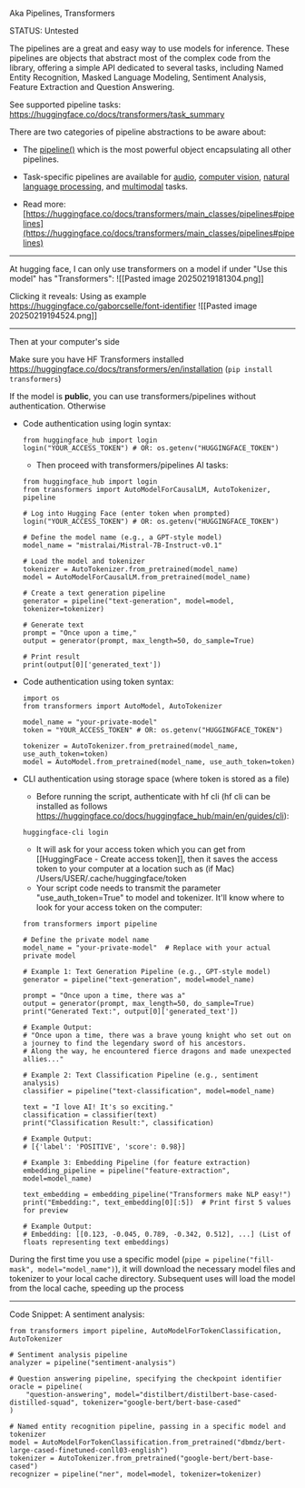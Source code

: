 Aka Pipelines, Transformers

STATUS: Untested

The pipelines are a great and easy way to use models for inference. These pipelines are objects that abstract most of the complex code from the library, offering a simple API dedicated to several tasks, including Named Entity Recognition, Masked Language Modeling, Sentiment Analysis, Feature Extraction and Question Answering.

See supported pipeline tasks:
https://huggingface.co/docs/transformers/task_summary

There are two categories of pipeline abstractions to be aware about:
- The [pipeline()](https://huggingface.co/docs/transformers/v4.49.0/en/main_classes/pipelines#transformers.pipeline) which is the most powerful object encapsulating all other pipelines.
- Task-specific pipelines are available for [audio](https://huggingface.co/docs/transformers/main_classes/pipelines#audio), [computer vision](https://huggingface.co/docs/transformers/main_classes/pipelines#computer-vision), [natural language processing](https://huggingface.co/docs/transformers/main_classes/pipelines#natural-language-processing), and [multimodal](https://huggingface.co/docs/transformers/main_classes/pipelines#multimodal) tasks.
  
- Read more: [https://huggingface.co/docs/transformers/main_classes/pipelines#pipelines](https://huggingface.co/docs/transformers/main_classes/pipelines#pipelines)

---

At hugging face, I can only use transformers on a model if under "Use this model" has "Transformers":
![[Pasted image 20250219181304.png]]

Clicking it reveals:
Using as example https://huggingface.co/gaborcselle/font-identifier
![[Pasted image 20250219194524.png]]


---

Then at your computer's side

Make sure you have HF Transformers installed https://huggingface.co/docs/transformers/en/installation (`pip install transformers`)

If the model is **public**, you can use transformers/pipelines without authentication. Otherwise
- Code authentication using login syntax:

	```
	from huggingface_hub import login  
	login("YOUR_ACCESS_TOKEN") # OR: os.getenv("HUGGINGFACE_TOKEN")
	```
	
	- Then proceed with transformers/pipelines AI tasks:

	```
	from huggingface_hub import login
	from transformers import AutoModelForCausalLM, AutoTokenizer, pipeline
	
	# Log into Hugging Face (enter token when prompted)
	login("YOUR_ACCESS_TOKEN") # OR: os.getenv("HUGGINGFACE_TOKEN")
	
	# Define the model name (e.g., a GPT-style model)
	model_name = "mistralai/Mistral-7B-Instruct-v0.1"
	
	# Load the model and tokenizer
	tokenizer = AutoTokenizer.from_pretrained(model_name)
	model = AutoModelForCausalLM.from_pretrained(model_name)
	
	# Create a text generation pipeline
	generator = pipeline("text-generation", model=model, tokenizer=tokenizer)
	
	# Generate text
	prompt = "Once upon a time,"
	output = generator(prompt, max_length=50, do_sample=True)
	
	# Print result
	print(output[0]['generated_text'])
	```
	
- Code authentication using token syntax:

	```
	import os
	from transformers import AutoModel, AutoTokenizer
	
	model_name = "your-private-model"
	token = "YOUR_ACCESS_TOKEN" # OR: os.getenv("HUGGINGFACE_TOKEN")
	
	tokenizer = AutoTokenizer.from_pretrained(model_name, use_auth_token=token)
	model = AutoModel.from_pretrained(model_name, use_auth_token=token)
	```
	
- CLI authentication using storage space (where token is stored as a file)
	- Before running the script, authenticate with hf cli (hf cli can be installed as follows https://huggingface.co/docs/huggingface_hub/main/en/guides/cli):

	```
	huggingface-cli login
	```

	- It will ask for your access token which you can get from [[HuggingFace - Create access token]], then it saves the access token to your computer at a location such as (if Mac) /Users/USER/.cache/huggingface/token
	- Your script code needs to transmit the parameter "use_auth_token=True" to model and tokenizer. It'll know where to look for your access token on the computer:

	```
	from transformers import pipeline
	
	# Define the private model name
	model_name = "your-private-model"  # Replace with your actual private model
	
	# Example 1: Text Generation Pipeline (e.g., GPT-style model)
	generator = pipeline("text-generation", model=model_name)
	
	prompt = "Once upon a time, there was a"
	output = generator(prompt, max_length=50, do_sample=True)
	print("Generated Text:", output[0]['generated_text'])
	
	# Example Output:
	# "Once upon a time, there was a brave young knight who set out on a journey to find the legendary sword of his ancestors. 
	# Along the way, he encountered fierce dragons and made unexpected allies..."
	
	# Example 2: Text Classification Pipeline (e.g., sentiment analysis)
	classifier = pipeline("text-classification", model=model_name)
	
	text = "I love AI! It's so exciting."
	classification = classifier(text)
	print("Classification Result:", classification)
	
	# Example Output:
	# [{'label': 'POSITIVE', 'score': 0.98}]
	
	# Example 3: Embedding Pipeline (for feature extraction)
	embedding_pipeline = pipeline("feature-extraction", model=model_name)
	
	text_embedding = embedding_pipeline("Transformers make NLP easy!")
	print("Embedding:", text_embedding[0][:5])  # Print first 5 values for preview
	
	# Example Output:
	# Embedding: [[0.123, -0.045, 0.789, -0.342, 0.512], ...] (List of floats representing text embeddings)
	```


During the first time you use a specific model (`pipe = pipeline("fill-mask", model="model_name")`), it will download the necessary model files and tokenizer to your local cache directory. Subsequent uses will load the model from the local cache, speeding up the process

---

Code Snippet: A sentiment analysis:
```
from transformers import pipeline, AutoModelForTokenClassification, AutoTokenizer  
  
# Sentiment analysis pipeline  
analyzer = pipeline("sentiment-analysis")  
  
# Question answering pipeline, specifying the checkpoint identifier  
oracle = pipeline(  
    "question-answering", model="distilbert/distilbert-base-cased-distilled-squad", tokenizer="google-bert/bert-base-cased"  
)  
  
# Named entity recognition pipeline, passing in a specific model and tokenizer  
model = AutoModelForTokenClassification.from_pretrained("dbmdz/bert-large-cased-finetuned-conll03-english")  
tokenizer = AutoTokenizer.from_pretrained("google-bert/bert-base-cased")  
recognizer = pipeline("ner", model=model, tokenizer=tokenizer)
```